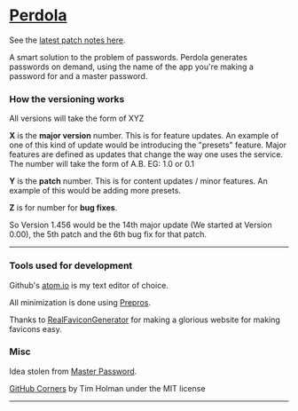 # [Perdola](https://childishgiant.github.io/perdola/)

See the [latest patch notes here](https://github.com/ChildishGiant/perdola/commit/master).

A smart solution to the problem of passwords. Perdola generates passwords on demand, using the name of the app you're making a password for and a master password.

### How the versioning works
All versions will take the form of XYZ

**X** is the **major version** number. This is for feature updates. An example of one of this
kind of update would be introducing the "presets" feature. Major features are defined as updates that change the way one uses the service. The number will take the form of A.B. EG: 1.0 or 0.1

**Y** is the **patch** number. This is for content updates / minor features. An example
of this would be adding more presets.

**Z** is for number for **bug fixes**.

So Version 1.456 would be the 14th major update (We started at Version 0.00),
the 5th patch and the 6th bug fix for that patch.

----


### Tools used for development

Github's [atom.io](https://atom.io/) is my text editor of choice.

All minimization is done using [Prepros](https://prepros.io).

Thanks to [RealFaviconGenerator](http://realfavicongenerator.net) for making a glorious website for making favicons easy.

### Misc


Idea stolen from [Master Password](http://masterpasswordapp.com/).

[GitHub Corners](https://github.com/tholman/github-corners) by Tim Holman under the MIT license

----
